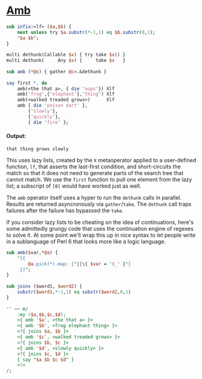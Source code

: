 [1]: http://rosettacode.org/wiki/Amb

# [Amb][1]

```perl
sub infix:<lf> ($a,$b) {
    next unless try $a.substr(*-1,1) eq $b.substr(0,1);
    "$a $b";
}
 
multi dethunk(Callable $x) { try take $x() }
multi dethunk(     Any $x) {     take $x   }
 
sub amb (*@c) { gather @c».&dethunk }
 
say first *, do
    amb(<the that a>, { die 'oops'}) Xlf
    amb('frog',{'elephant'},'thing') Xlf
    amb(<walked treaded grows>)      Xlf
    amb { die 'poison dart' },
        {'slowly'},
        {'quickly'},
        { die 'fire' };
```

#### Output:
```
that thing grows slowly
```


This uses lazy lists, created by the `X` metaoperator applied to a user-defined function, `lf`, that asserts the last-first condition,
and short-circuits the match so that it does not need to generate parts of the search tree that cannot match. We use the `first` function to pull one element from the lazy list; a subscript of `[0]` would have worked just as well.



The `amb` operator itself uses a hyper to run the `dethunk` calls in parallel. Results are returned asyncronously via `gather`/`take`. The `dethunk` call traps failures after the failure has bypassed the `take`.



If you consider lazy lists to be cheating on the idea of continuations, here's
some admittedly grungy code that uses the continuation engine of regexes to solve it. At some point we'll wrap this up in nice syntax to let people write in a sublanguage of Perl 6 that looks more like a logic language.

```perl
sub amb($var,*@a) {
    "[{
        @a.pick(*).map: {"||\{ $var = '$_' }"}
     }]";
}
 
sub joins ($word1, $word2) {
    substr($word1,*-1,1) eq substr($word2,0,1)
}
 
'' ~~ m/
    :my ($a,$b,$c,$d);
    <{ amb '$a', <the that a> }>
    <{ amb '$b', <frog elephant thing> }>
    <?{ joins $a, $b }>
    <{ amb '$c', <walked treaded grows> }>
    <?{ joins $b, $c }>
    <{ amb '$d', <slowly quickly> }>
    <?{ joins $c, $d }>
    { say "$a $b $c $d" }
    <!>
/;
```